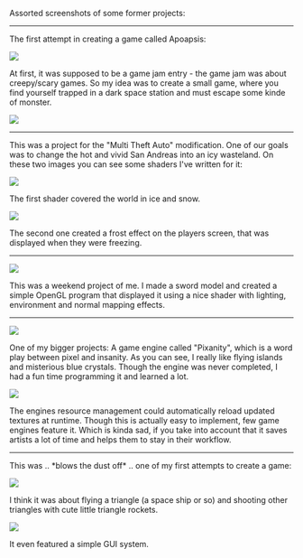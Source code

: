 <!-- 
.. title: References
.. slug: references
.. date: 05/25/2014 02:28:07 PM UTC+02:00
.. tags: 
.. link: 
.. description: 
.. type: text
.. image: /pages/references.png
-->

Assorted screenshots of some former projects:

---

The first attempt in creating a game called Apoapsis:

<img src="/pages/references/apoapsis-old-1.png" class="centered"/>

At first, it was supposed to be a game jam entry - the game jam was about
creepy/scary games.  So my idea was to create a small game, where you find
yourself trapped in a dark space station and must escape some kinde of monster.

<img src="/pages/references/apoapsis-old-2.png" class="centered"/>

---

This was a project for the "Multi Theft Auto" modification.
One of our goals was to change the hot and vivid San Andreas into an icy
wasteland.  On these two images you can see some shaders I've written for it:

<img src="/pages/references/mta-world-shader.png" class="centered"/>

The first shader covered the world in ice and snow.

<img src="/pages/references/mta-screen-shader.png" class="centered"/>

The second one created a frost effect on the players screen, that was
displayed when they were freezing.

---

<img src="/pages/references/sword.png" class="centered"/>

This was a weekend project of me.  I made a sword model and created a simple
OpenGL program that displayed it using a nice shader with lighting,
environment and normal mapping effects.

---

<img src="/pages/references/pixanity-ingame.png" class="centered"/>

One of my bigger projects: A game engine called "Pixanity", which is a word
play between pixel and insanity.  As you can see, I really like flying islands
and misterious blue crystals.  Though the engine was never completed, I had a
fun time programming it and learned a lot.

<img src="/pages/references/pixanity-tools.png" class="centered"/>

The engines resource management could automatically reload updated textures
at runtime.  Though this is actually easy to implement, few game engines
feature it.  Which is kinda sad, if you take into account that it saves artists
a lot of time and helps them to stay in their workflow.

---

This was .. \*blows the dust off\* .. one of my first attempts to create a game:

<img src="/pages/references/old1.jpg" class="centered"/>

I think it was about flying a triangle (a space ship or so) and shooting
other triangles with cute little triangle rockets.

<img src="/pages/references/old2.png" class="centered"/>

It even featured a simple GUI system.
